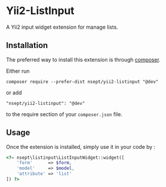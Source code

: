 Yii2-ListInput
==============

A Yii2 input widget extension for manage lists.

Installation
------------

The preferred way to install this extension is through [composer](http://getcomposer.org/download/).

Either run

```
composer require --prefer-dist nsept/yii2-listinput "@dev"
```

or add

```
"nsept/yii2-listinput": "@dev"
```

to the require section of your `composer.json` file.

Usage
-----

Once the extension is installed, simply use it in your code by :

```php
<?= nsept\listinput\ListInputWidget::widget([
    'form'      => $form,
    'model'     => $model,
    'attribute' => 'list'
]) ?>
```

